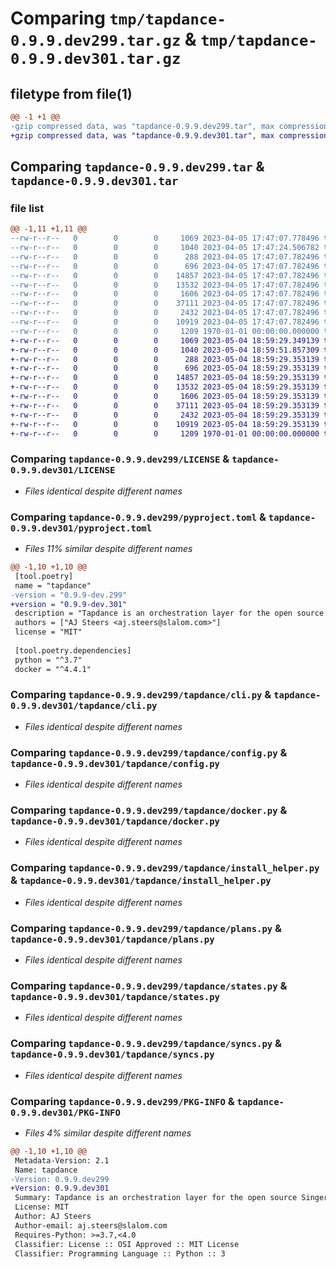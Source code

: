 # Comparing `tmp/tapdance-0.9.9.dev299.tar.gz` & `tmp/tapdance-0.9.9.dev301.tar.gz`

## filetype from file(1)

```diff
@@ -1 +1 @@
-gzip compressed data, was "tapdance-0.9.9.dev299.tar", max compression
+gzip compressed data, was "tapdance-0.9.9.dev301.tar", max compression
```

## Comparing `tapdance-0.9.9.dev299.tar` & `tapdance-0.9.9.dev301.tar`

### file list

```diff
@@ -1,11 +1,11 @@
--rw-r--r--   0        0        0     1069 2023-04-05 17:47:07.778496 tapdance-0.9.9.dev299/LICENSE
--rw-r--r--   0        0        0     1040 2023-04-05 17:47:24.506782 tapdance-0.9.9.dev299/pyproject.toml
--rw-r--r--   0        0        0      288 2023-04-05 17:47:07.782496 tapdance-0.9.9.dev299/tapdance/__init__.py
--rw-r--r--   0        0        0      696 2023-04-05 17:47:07.782496 tapdance-0.9.9.dev299/tapdance/cli.py
--rw-r--r--   0        0        0    14857 2023-04-05 17:47:07.782496 tapdance-0.9.9.dev299/tapdance/config.py
--rw-r--r--   0        0        0    13532 2023-04-05 17:47:07.782496 tapdance-0.9.9.dev299/tapdance/docker.py
--rw-r--r--   0        0        0     1606 2023-04-05 17:47:07.782496 tapdance-0.9.9.dev299/tapdance/install_helper.py
--rw-r--r--   0        0        0    37111 2023-04-05 17:47:07.782496 tapdance-0.9.9.dev299/tapdance/plans.py
--rw-r--r--   0        0        0     2432 2023-04-05 17:47:07.782496 tapdance-0.9.9.dev299/tapdance/states.py
--rw-r--r--   0        0        0    10919 2023-04-05 17:47:07.782496 tapdance-0.9.9.dev299/tapdance/syncs.py
--rw-r--r--   0        0        0     1209 1970-01-01 00:00:00.000000 tapdance-0.9.9.dev299/PKG-INFO
+-rw-r--r--   0        0        0     1069 2023-05-04 18:59:29.349139 tapdance-0.9.9.dev301/LICENSE
+-rw-r--r--   0        0        0     1040 2023-05-04 18:59:51.857309 tapdance-0.9.9.dev301/pyproject.toml
+-rw-r--r--   0        0        0      288 2023-05-04 18:59:29.353139 tapdance-0.9.9.dev301/tapdance/__init__.py
+-rw-r--r--   0        0        0      696 2023-05-04 18:59:29.353139 tapdance-0.9.9.dev301/tapdance/cli.py
+-rw-r--r--   0        0        0    14857 2023-05-04 18:59:29.353139 tapdance-0.9.9.dev301/tapdance/config.py
+-rw-r--r--   0        0        0    13532 2023-05-04 18:59:29.353139 tapdance-0.9.9.dev301/tapdance/docker.py
+-rw-r--r--   0        0        0     1606 2023-05-04 18:59:29.353139 tapdance-0.9.9.dev301/tapdance/install_helper.py
+-rw-r--r--   0        0        0    37111 2023-05-04 18:59:29.353139 tapdance-0.9.9.dev301/tapdance/plans.py
+-rw-r--r--   0        0        0     2432 2023-05-04 18:59:29.353139 tapdance-0.9.9.dev301/tapdance/states.py
+-rw-r--r--   0        0        0    10919 2023-05-04 18:59:29.353139 tapdance-0.9.9.dev301/tapdance/syncs.py
+-rw-r--r--   0        0        0     1209 1970-01-01 00:00:00.000000 tapdance-0.9.9.dev301/PKG-INFO
```

### Comparing `tapdance-0.9.9.dev299/LICENSE` & `tapdance-0.9.9.dev301/LICENSE`

 * *Files identical despite different names*

### Comparing `tapdance-0.9.9.dev299/pyproject.toml` & `tapdance-0.9.9.dev301/pyproject.toml`

 * *Files 11% similar despite different names*

```diff
@@ -1,10 +1,10 @@
 [tool.poetry]
 name = "tapdance"
-version = "0.9.9-dev.299"
+version = "0.9.9-dev.301"
 description = "Tapdance is an orchestration layer for the open source Singer tap platform."
 authors = ["AJ Steers <aj.steers@slalom.com>"]
 license = "MIT"
 
 [tool.poetry.dependencies]
 python = "^3.7"
 docker = "^4.4.1"
```

### Comparing `tapdance-0.9.9.dev299/tapdance/cli.py` & `tapdance-0.9.9.dev301/tapdance/cli.py`

 * *Files identical despite different names*

### Comparing `tapdance-0.9.9.dev299/tapdance/config.py` & `tapdance-0.9.9.dev301/tapdance/config.py`

 * *Files identical despite different names*

### Comparing `tapdance-0.9.9.dev299/tapdance/docker.py` & `tapdance-0.9.9.dev301/tapdance/docker.py`

 * *Files identical despite different names*

### Comparing `tapdance-0.9.9.dev299/tapdance/install_helper.py` & `tapdance-0.9.9.dev301/tapdance/install_helper.py`

 * *Files identical despite different names*

### Comparing `tapdance-0.9.9.dev299/tapdance/plans.py` & `tapdance-0.9.9.dev301/tapdance/plans.py`

 * *Files identical despite different names*

### Comparing `tapdance-0.9.9.dev299/tapdance/states.py` & `tapdance-0.9.9.dev301/tapdance/states.py`

 * *Files identical despite different names*

### Comparing `tapdance-0.9.9.dev299/tapdance/syncs.py` & `tapdance-0.9.9.dev301/tapdance/syncs.py`

 * *Files identical despite different names*

### Comparing `tapdance-0.9.9.dev299/PKG-INFO` & `tapdance-0.9.9.dev301/PKG-INFO`

 * *Files 4% similar despite different names*

```diff
@@ -1,10 +1,10 @@
 Metadata-Version: 2.1
 Name: tapdance
-Version: 0.9.9.dev299
+Version: 0.9.9.dev301
 Summary: Tapdance is an orchestration layer for the open source Singer tap platform.
 License: MIT
 Author: AJ Steers
 Author-email: aj.steers@slalom.com
 Requires-Python: >=3.7,<4.0
 Classifier: License :: OSI Approved :: MIT License
 Classifier: Programming Language :: Python :: 3
```

